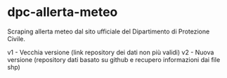 # dpc-allerta-meteo
Scraping allerta meteo dal sito ufficiale del Dipartimento di Protezione Civile.

v1 - Vecchia versione (link repository dei dati non più validi)
v2 - Nuova versione (repository dati basato su github e recupero informazioni dai file shp)